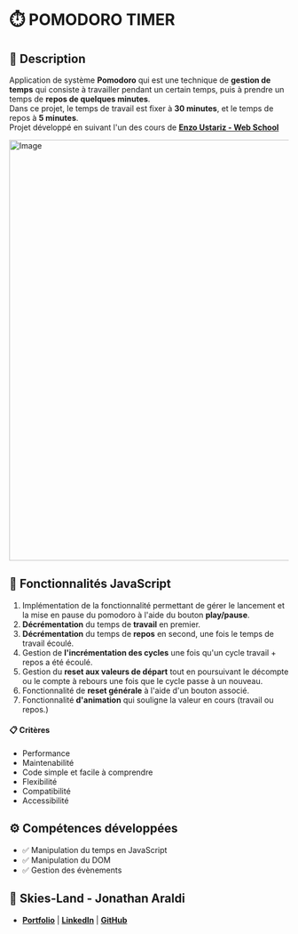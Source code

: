 # ⏱️ POMODORO TIMER

## 📖 Description
Application de système **Pomodoro** qui est une technique de **gestion de temps** qui consiste à travailler pendant un certain temps, puis à prendre un temps de **repos de quelques minutes**. <br>
Dans ce projet, le temps de travail est fixer à **30 minutes**, et le temps de repos à **5 minutes**.<br>
Projet développé en suivant l'un des cours de **[Enzo Ustariz - Web School](https://www.udemy.com/user/ustariz-enzo/)**

<img width="702" height="757" alt="Image" src="https://github.com/user-attachments/assets/bb33b1dc-ddfc-4cc1-b376-424314d9359f" />

## 🔧 Fonctionnalités JavaScript
1. Implémentation de la fonctionnalité permettant de gérer le lancement et la mise en pause du pomodoro à l'aide du bouton **play/pause**.
2. **Décrémentation** du temps de **travail** en premier.
3. **Décrémentation** du temps de **repos** en second, une fois le temps de travail écoulé.
4. Gestion de **l'incrémentation des cycles** une fois qu'un cycle travail + repos a été écoulé.
5. Gestion du **reset aux valeurs de départ** tout en poursuivant le décompte ou le compte à rebours une fois que le cycle passe à un nouveau.
6. Fonctionnalité de **reset générale** à l'aide d'un bouton associé.
7. Fonctionnalité **d'animation** qui souligne la valeur en cours (travail ou repos.)

#### 📋 Critères
- Performance
- Maintenabilité
- Code simple et facile à comprendre
- Flexibilité
- Compatibilité
- Accessibilité

## ⚙️ Compétences développées
- ✅ Manipulation du temps en JavaScript
- ✅ Manipulation du DOM
- ✅ Gestion des évènements

## 👤 Skies-Land - Jonathan Araldi
- **[Portfolio](https://portfolio-jonathan-araldi.netlify.app/)** | **[LinkedIn](https://www.linkedin.com/in/jonathan-araldi/)** | **[GitHub](https://github.com/Skies-Land)**